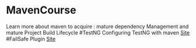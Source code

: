# MavenCourse
Learn more about maven to acquire : mature dependency Management and mature Project Build Lifecycle
#TestNG
Configuring TestNG with maven
[Site](https://maven.apache.org/surefire/maven-surefire-plugin/examples/testng.html)
#FailSafe Plugin
[Site](https://maven.apache.org/surefire/maven-failsafe-plugin/)